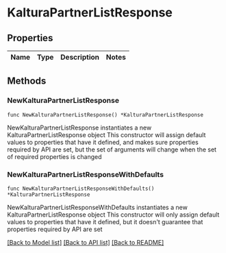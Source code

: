 # KalturaPartnerListResponse

## Properties

Name | Type | Description | Notes
------------ | ------------- | ------------- | -------------

## Methods

### NewKalturaPartnerListResponse

`func NewKalturaPartnerListResponse() *KalturaPartnerListResponse`

NewKalturaPartnerListResponse instantiates a new KalturaPartnerListResponse object
This constructor will assign default values to properties that have it defined,
and makes sure properties required by API are set, but the set of arguments
will change when the set of required properties is changed

### NewKalturaPartnerListResponseWithDefaults

`func NewKalturaPartnerListResponseWithDefaults() *KalturaPartnerListResponse`

NewKalturaPartnerListResponseWithDefaults instantiates a new KalturaPartnerListResponse object
This constructor will only assign default values to properties that have it defined,
but it doesn't guarantee that properties required by API are set


[[Back to Model list]](../README.md#documentation-for-models) [[Back to API list]](../README.md#documentation-for-api-endpoints) [[Back to README]](../README.md)


